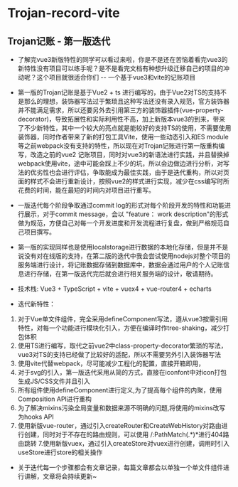 # Trojan-record-vite

## Trojan记账 - 第一版迭代
- 了解完vue3新版特性的同学可以看过来啦，你是不是还在苦恼着看完vue3的新特性没有项目可以练手呢？是不是看完文档有种想升级迁移自己的项目的冲动呢？这个项目就很适合你们 -- 一个基于vue3和vite的记账项目

- 第一版的Trojan记账是基于Vue2 + ts 进行编写的，由于Vue2对TS的支持不是那么的理想，装饰器写法过于繁琐且这种写法还没有录入规范，官方装饰器并不能满足需求，所以还要另外去引用第三方的装饰器插件(vue-property-decorator)，导致拓展性和实际利用性不高，加上新版本vue3的到来，带来了不少新特性，其中一个较大的亮点就是能较好的支持TS的使用，不需要使用装饰器，同时作者带来了新的打包工具Vite，使用一些动态引入和ES module等之前webpack没有支持的特性，所以现在对Trojan记账进行第一版重构编写，改造之前的vue2 记账项目，同时对vue3的新语法进行实践，并且替换掉webpack使用vite，途中可能会踩上不少的坑，所以会边做边进行分析，对写法的优劣性也会进行评估，争取能成为最佳实践，由于是迭代重构，所以对页面的样式不会进行重新设计，按照vue2的样式进行实现，减少在css编写时所花费的时间，能在最短的时间内对项目进行重写。

- 一版迭代每个阶段争取通过commit log的形式对每个阶段开发的特性和功能进行展示，对于commit message，会以 "feature： work description"的形式做为规范，方便自己对每一个开发进度和开发流程进行复盘，做到严格规范自己项目撰写。

- 第一版的实现同样也是使用localstorage进行数据的本地化存储，但是并不是说没有对在线版的支持，在第二版的迭代中我会尝试使用nodejs对整个项目的服务端进行设计，将记账数据存储到数据库中，数据会通过用户的个人记账信息进行存储，在第一版迭代完后就会进行相关服务端的设计，敬请期待。

- 技术栈: Vue3 + TypeScript + vite + vuex4 + vue-router4 + echarts

- 迭代新特性：
1. 对于Vue单文件组件，完全采用defineComponent写法，遵从vue3按需引用特性，对每一个功能进行模块化引入，方便在编译时作tree-shaking，减少打包体积
2. 使用TS进行编写，取代之前vue2中class-property-decorator繁琐的写法，vue3对TS的支持已经做了比较好的适配，所以不需要另外引入装饰器写法
3. 使用vite代替webpack，尽可能减少工程化的配置，直接开箱即用，
4. 对于svg的引入，第一版迭代采用从简的方式，直接在iconfont中对icon打包生成JS/CSS文件并且引入
5. 所有组件使用defineComponent进行定义,为了提高每个组件的内聚，使用Composition API进行重构
6. 为了解决mixins污染全局变量和数据来源不明确的问题,将使用的mixins改写为hooks API
6. 使用新版vue-router，通过引入createRouter和CreateWebHistory对路由进行创建，同时对于不存在的路由规则，可以使用 /:PathMatch(.*)*进行404路由跳转
7.使用新版vuex，通过引入createStore对vuex进行创建，调用时引入useStore进行store的相关操作

- 关于迭代每一个步骤都会有文章记录，每篇文章都会以单独一个单文件组件进行讲解，文章将会持续更新~
